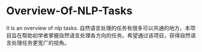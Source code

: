 # Overview-Of-NLP-Tasks
it is an overview of nlp tasks.
自然语言处理的任务有很多可以共通的地方，本项目旨在帮助初学者掌握自然语言处理各方向的任务。希望通过该项目，获得自然语言处理任务更宽广的视角。
